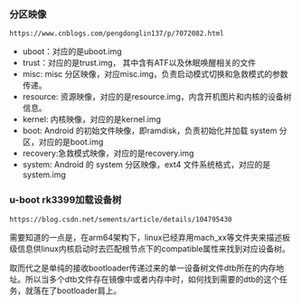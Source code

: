 ### 分区映像

```
https://www.cnblogs.com/pengdonglin137/p/7072082.html
```

- uboot：对应的是uboot.img
- trust：对应的是trust.img， 其中含有ATF以及休眠唤醒相关的文件
- misc: misc 分区映像，对应misc.img，负责启动模式切换和急救模式的参数传递。
- resource: 资源映像，对应的是resource.img，内含开机图片和内核的设备树信息。
- kernel: 内核映像，对应的是kernel.img
- boot: Android 的初始文件映像，即ramdisk，负责初始化并加载 system 分区，对应的是boot.img
- recovery:急救模式映像，对应的是recovery.img
- system: Android 的 system 分区映像，ext4 文件系统格式，对应的是system.img

### u-boot rk3399加载设备树

```
https://blog.csdn.net/sements/article/details/104795430
```

需要知道的一点是，在arm64架构下，linux已经弃用mach_xx等文件夹来描述板级信息供linux内核启动时去匹配根节点下的compatible属性来找到对应设备树。

取而代之是单纯的接收bootloader传递过来的单一设备树文件dtb所在的内存地址。所以当多个dtb文件存在镜像中或者内存中时，如何找到需要的dtb的这个任务，就落在了bootloader肩上。
